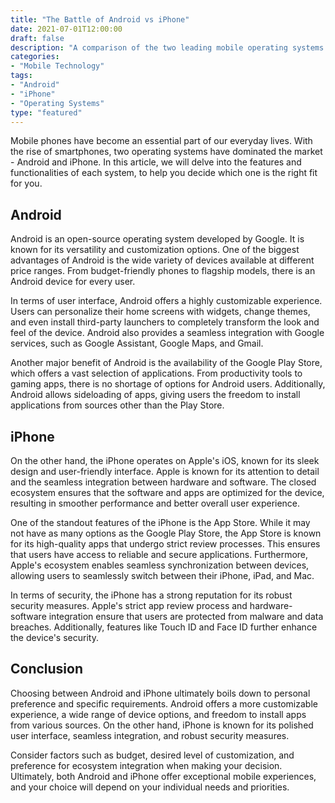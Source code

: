 ```yaml
--- 
title: "The Battle of Android vs iPhone"
date: 2021-07-01T12:00:00
draft: false 
description: "A comparison of the two leading mobile operating systems - Android and iPhone."
categories: 
- "Mobile Technology" 
tags: 
- "Android" 
- "iPhone" 
- "Operating Systems" 
type: "featured" 
--- 
```


Mobile phones have become an essential part of our everyday lives. With the rise of smartphones, two operating systems have dominated the market - Android and iPhone. In this article, we will delve into the features and functionalities of each system, to help you decide which one is the right fit for you.

## Android

Android is an open-source operating system developed by Google. It is known for its versatility and customization options. One of the biggest advantages of Android is the wide variety of devices available at different price ranges. From budget-friendly phones to flagship models, there is an Android device for every user.

In terms of user interface, Android offers a highly customizable experience. Users can personalize their home screens with widgets, change themes, and even install third-party launchers to completely transform the look and feel of the device. Android also provides a seamless integration with Google services, such as Google Assistant, Google Maps, and Gmail.

Another major benefit of Android is the availability of the Google Play Store, which offers a vast selection of applications. From productivity tools to gaming apps, there is no shortage of options for Android users. Additionally, Android allows sideloading of apps, giving users the freedom to install applications from sources other than the Play Store.

## iPhone

On the other hand, the iPhone operates on Apple's iOS, known for its sleek design and user-friendly interface. Apple is known for its attention to detail and the seamless integration between hardware and software. The closed ecosystem ensures that the software and apps are optimized for the device, resulting in smoother performance and better overall user experience.

One of the standout features of the iPhone is the App Store. While it may not have as many options as the Google Play Store, the App Store is known for its high-quality apps that undergo strict review processes. This ensures that users have access to reliable and secure applications. Furthermore, Apple's ecosystem enables seamless synchronization between devices, allowing users to seamlessly switch between their iPhone, iPad, and Mac.

In terms of security, the iPhone has a strong reputation for its robust security measures. Apple's strict app review process and hardware-software integration ensure that users are protected from malware and data breaches. Additionally, features like Touch ID and Face ID further enhance the device's security.

## Conclusion

Choosing between Android and iPhone ultimately boils down to personal preference and specific requirements. Android offers a more customizable experience, a wide range of device options, and freedom to install apps from various sources. On the other hand, iPhone is known for its polished user interface, seamless integration, and robust security measures.

Consider factors such as budget, desired level of customization, and preference for ecosystem integration when making your decision. Ultimately, both Android and iPhone offer exceptional mobile experiences, and your choice will depend on your individual needs and priorities.
